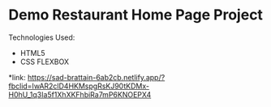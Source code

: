 # Demo Restaurant Home Page Project



Technologies Used:

* HTML5
* CSS FLEXBOX


*link: https://sad-brattain-6ab2cb.netlify.app/?fbclid=IwAR2clD4HKMspgRsKJ90tKDMx-H0hU_1q3Ia5f1XhXKFhbiRa7mP6KNOEPX4
